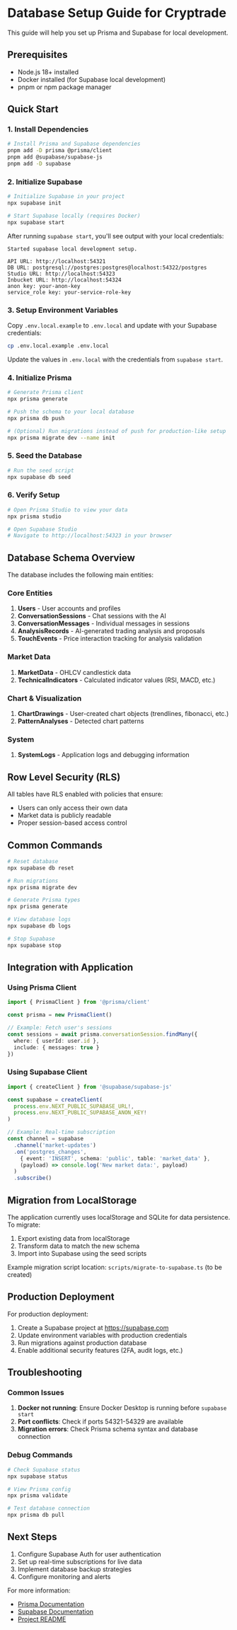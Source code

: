 # Database Setup Guide for Cryptrade

This guide will help you set up Prisma and Supabase for local development.

## Prerequisites

- Node.js 18+ installed
- Docker installed (for Supabase local development)
- pnpm or npm package manager

## Quick Start

### 1. Install Dependencies

```bash
# Install Prisma and Supabase dependencies
pnpm add -D prisma @prisma/client
pnpm add @supabase/supabase-js
pnpm add -D supabase
```

### 2. Initialize Supabase

```bash
# Initialize Supabase in your project
npx supabase init

# Start Supabase locally (requires Docker)
npx supabase start
```

After running `supabase start`, you'll see output with your local credentials:
```
Started supabase local development setup.

API URL: http://localhost:54321
DB URL: postgresql://postgres:postgres@localhost:54322/postgres
Studio URL: http://localhost:54323
Inbucket URL: http://localhost:54324
anon key: your-anon-key
service_role key: your-service-role-key
```

### 3. Setup Environment Variables

Copy `.env.local.example` to `.env.local` and update with your Supabase credentials:

```bash
cp .env.local.example .env.local
```

Update the values in `.env.local` with the credentials from `supabase start`.

### 4. Initialize Prisma

```bash
# Generate Prisma client
npx prisma generate

# Push the schema to your local database
npx prisma db push

# (Optional) Run migrations instead of push for production-like setup
npx prisma migrate dev --name init
```

### 5. Seed the Database

```bash
# Run the seed script
npx supabase db seed
```

### 6. Verify Setup

```bash
# Open Prisma Studio to view your data
npx prisma studio

# Open Supabase Studio
# Navigate to http://localhost:54323 in your browser
```

## Database Schema Overview

The database includes the following main entities:

### Core Entities

1. **Users** - User accounts and profiles
2. **ConversationSessions** - Chat sessions with the AI
3. **ConversationMessages** - Individual messages in sessions
4. **AnalysisRecords** - AI-generated trading analysis and proposals
5. **TouchEvents** - Price interaction tracking for analysis validation

### Market Data

1. **MarketData** - OHLCV candlestick data
2. **TechnicalIndicators** - Calculated indicator values (RSI, MACD, etc.)

### Chart & Visualization

1. **ChartDrawings** - User-created chart objects (trendlines, fibonacci, etc.)
2. **PatternAnalyses** - Detected chart patterns

### System

1. **SystemLogs** - Application logs and debugging information

## Row Level Security (RLS)

All tables have RLS enabled with policies that ensure:
- Users can only access their own data
- Market data is publicly readable
- Proper session-based access control

## Common Commands

```bash
# Reset database
npx supabase db reset

# Run migrations
npx prisma migrate dev

# Generate Prisma types
npx prisma generate

# View database logs
npx supabase db logs

# Stop Supabase
npx supabase stop
```

## Integration with Application

### Using Prisma Client

```typescript
import { PrismaClient } from '@prisma/client'

const prisma = new PrismaClient()

// Example: Fetch user's sessions
const sessions = await prisma.conversationSession.findMany({
  where: { userId: user.id },
  include: { messages: true }
})
```

### Using Supabase Client

```typescript
import { createClient } from '@supabase/supabase-js'

const supabase = createClient(
  process.env.NEXT_PUBLIC_SUPABASE_URL!,
  process.env.NEXT_PUBLIC_SUPABASE_ANON_KEY!
)

// Example: Real-time subscription
const channel = supabase
  .channel('market-updates')
  .on('postgres_changes', 
    { event: 'INSERT', schema: 'public', table: 'market_data' },
    (payload) => console.log('New market data:', payload)
  )
  .subscribe()
```

## Migration from LocalStorage

The application currently uses localStorage and SQLite for data persistence. To migrate:

1. Export existing data from localStorage
2. Transform data to match the new schema
3. Import into Supabase using the seed scripts

Example migration script location: `scripts/migrate-to-supabase.ts` (to be created)

## Production Deployment

For production deployment:

1. Create a Supabase project at https://supabase.com
2. Update environment variables with production credentials
3. Run migrations against production database
4. Enable additional security features (2FA, audit logs, etc.)

## Troubleshooting

### Common Issues

1. **Docker not running**: Ensure Docker Desktop is running before `supabase start`
2. **Port conflicts**: Check if ports 54321-54329 are available
3. **Migration errors**: Check Prisma schema syntax and database connection

### Debug Commands

```bash
# Check Supabase status
npx supabase status

# View Prisma config
npx prisma validate

# Test database connection
npx prisma db pull
```

## Next Steps

1. Configure Supabase Auth for user authentication
2. Set up real-time subscriptions for live data
3. Implement database backup strategies
4. Configure monitoring and alerts

For more information:
- [Prisma Documentation](https://www.prisma.io/docs)
- [Supabase Documentation](https://supabase.com/docs)
- [Project README](../README.md)